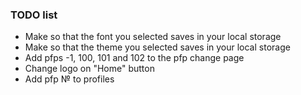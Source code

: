 ### TODO list

- Make so that the font you selected saves in your local storage
- Make so that the theme you selected saves in your local storage
- Add pfps -1, 100, 101 and 102 to the pfp change page
- Change logo on "Home" button
- Add pfp № to profiles
